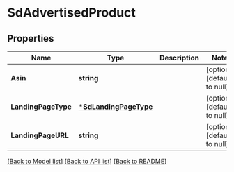 # SdAdvertisedProduct

## Properties
Name | Type | Description | Notes
------------ | ------------- | ------------- | -------------
**Asin** | **string** |  | [optional] [default to null]
**LandingPageType** | [***SdLandingPageType**](SDLandingPageType.md) |  | [optional] [default to null]
**LandingPageURL** | **string** |  | [optional] [default to null]

[[Back to Model list]](../README.md#documentation-for-models) [[Back to API list]](../README.md#documentation-for-api-endpoints) [[Back to README]](../README.md)

